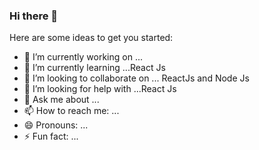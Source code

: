 ### Hi there 👋



Here are some ideas to get you started:

- 🔭 I’m currently working on ...
- 🌱 I’m currently learning ...React Js
- 👯 I’m looking to collaborate on ... ReactJs and Node Js
- 🤔 I’m looking for help with ...React Js
- 💬 Ask me about ...
- 📫 How to reach me: ...
- 😄 Pronouns: ...
- ⚡ Fun fact: ...

